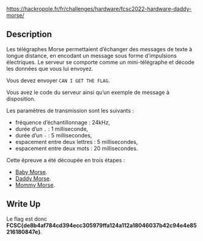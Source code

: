 
https://hackropole.fr/fr/challenges/hardware/fcsc2022-hardware-daddy-morse/

## Description

Les télégraphes Morse permettaient d’échanger des messages de texte à longue distance, en encodant un message sous forme d’impulsions électriques. Le serveur se comporte comme un mini-télégraphe et décode les données que vous lui envoyez.

Vous devez envoyer `CAN I GET THE FLAG`.

Vous avez le code du serveur ainsi qu’un exemple de message à disposition.

Les paramètres de transmission sont les suivants :

- fréquence d’échantillonnage : 24kHz,
- durée d’un `.` : 1 milliseconde,
- durée d’un `-` : 5 millisecondes,
- espacement entre deux lettres : 5 millisecondes,
- espacement entre deux mots : 20 millisecondes.

Cette épreuve a été découpée en trois étapes :

- [Baby Morse](https://hackropole.fr/fr/challenges/hardware/fcsc2022-hardware-baby-morse/).
- [Daddy Morse](https://hackropole.fr/fr/challenges/hardware/fcsc2022-hardware-daddy-morse/).
- [Mommy Morse](https://hackropole.fr/fr/challenges/hardware/fcsc2022-hardware-mommy-morse/).

## Write Up



Le flag est donc **FCSC{de8b4af784cd394ecc305979ffa124a112a18046037b42c94e4e85216180847e}**.